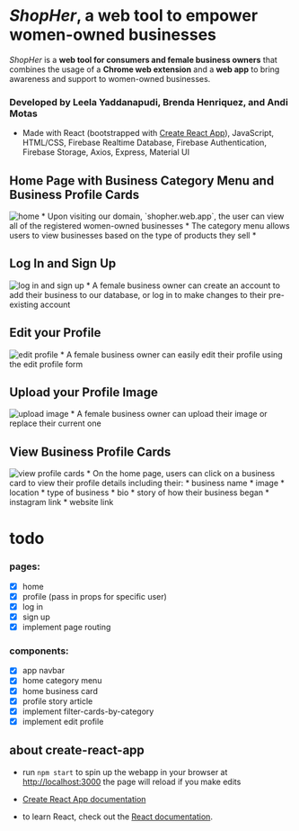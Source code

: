 # *ShopHer*, a web tool to empower women-owned businesses
*ShopHer* is a **web tool for consumers and female business owners** that combines the usage of a **Chrome web extension** and a **web app** to bring awareness and support to women-owned businesses.

### Developed by Leela Yaddanapudi, Brenda Henriquez, and Andi Motas
* Made with React (bootstrapped with [Create React App](https://github.com/facebook/create-react-app)), JavaScript, HTML/CSS, Firebase Realtime Database, Firebase Authentication, Firebase Storage, Axios, Express, Material UI

## Home Page with Business Category Menu and Business Profile Cards
<img src="https://github.com/bhenriqu1/hackViolet_webApp/blob/main/shopher/public/shopHerHomeGIF.gif" alt="home"/>
* Upon visiting our domain, `shopher.web.app`, the user can view all of the registered women-owned businesses
* The category menu allows users to view businesses based on the type of products they sell
* 

## Log In and Sign Up
<img src="https://github.com/bhenriqu1/hackViolet_webApp/blob/main/shopher/public/shopHerLoginGIF%20(1).gif" alt="log in and sign up"/>
* A female business owner can create an account to add their business to our database, or log in to make changes to their pre-existing account

## Edit your Profile
<img src="https://github.com/bhenriqu1/hackViolet_webApp/blob/main/shopher/public/shopherProfileEditGIF.gif" alt="edit profile"/>
* A female business owner can easily edit their profile using the edit profile form

## Upload your Profile Image
<img src="https://github.com/bhenriqu1/hackViolet_webApp/blob/main/shopher/public/shopherProfileImageGIF.gif" alt="upload image"/>
* A female business owner can upload their image or replace their current one

## View Business Profile Cards
<img src="https://github.com/bhenriqu1/hackViolet_webApp/blob/main/shopher/public/shopherViewGIF.gif" alt="view profile cards"/>
* On the home page, users can click on a business card to view their profile details including their:
  * business name
  * image
  * location
  * type of business
  * bio
  * story of how their business began
  * instagram link
  * website link

# todo

### pages:
- [x] home
- [x] profile (pass in props for specific user)
- [x] log in
- [x] sign up
- [x] implement page routing

### components:
- [x] app navbar
- [x] home category menu
- [x] home business card
- [x] profile story article
- [x] implement filter-cards-by-category
- [x] implement edit profile

## about create-react-app

* run `npm start` to spin up the webapp in your browser at [http://localhost:3000](http://localhost:3000)
the page will reload if you make edits

* [Create React App documentation](https://facebook.github.io/create-react-app/docs/getting-started)

* to learn React, check out the [React documentation](https://reactjs.org/).
